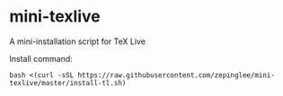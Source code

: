 # mini-texlive
A mini-installation script for TeX Live

Install command:
```
bash <(curl -sSL https://raw.githubusercontent.com/zepinglee/mini-texlive/master/install-tl.sh)
```
